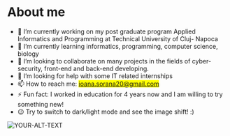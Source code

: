 # About me

- 🔭 I’m currently working on my post graduate program Applied Informatics and Programming at Technical University of Cluj- Napoca
- 🌱 I’m currently learning informatics, programming, computer science, biology
- 👯 I’m looking to collaborate on many projects in the fields of cyber-security, front-end and back-end developing.
- 🤔 I’m looking for help with some IT related internships
- 📫 How to reach me: <mark>ioana.sorana20@gmail.com</mark>
- ⚡ Fun fact: I worked in education for 4 years now and I am willing to try something new!
- 😉 Try to switch to dark/light mode and see the image shift! :)



<picture>
 <source media="(prefers-color-scheme: dark)" srcset="https://variety.com/wp-content/uploads/2022/06/preview.jpg?w=1000&h=667&crop=1">
 <source media="(prefers-color-scheme: light)" srcset="https://www.refinery29.com/images/11200907.jpg?format=webp&width=720&height=864&quality=85">
 <img alt="YOUR-ALT-TEXT" src="YOUR-DEFAULT-IMAGE">
</picture>



